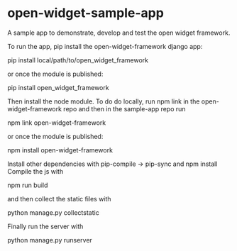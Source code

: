 # open-widget-sample-app

A sample app to demonstrate, develop and test the open widget framework.

To run the app, pip install the open-widget-framework django app:

  pip install local/path/to/open_widget_framework

or once the module is published:

  pip install open_widget_framework
  
Then install the node module. To do do locally, run npm link in the open-widget-framework repo and then in the sample-app repo run
  
  npm link open-widget-framework
  
or once the module is published:

  npm install open-widget-framework
  

Install other dependencies with pip-compile -> pip-sync and npm install
Compile the js with

  npm run build
  
and then collect the static files with

  python manage.py collectstatic
  
Finally run the server with 

  python manage.py runserver
  
